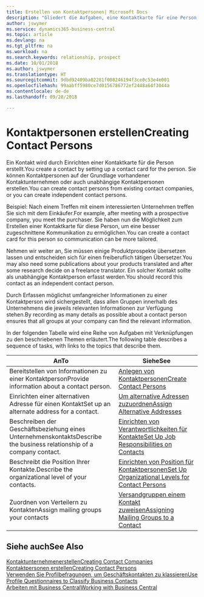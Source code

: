 ```yaml
---
title: Erstellen von Kontaktpersonen| Microsoft Docs
description: "Gliedert die Aufgaben, eine Kontaktkarte für eine Person, z. B. einen Interessenten oder einen Lieferanten zu erstellen und hilft, die Beziehung zu definieren und Kommunikationen anzupassen."
author: jswymer
ms.service: dynamics365-business-central
ms.topic: article
ms.devlang: na
ms.tgt_pltfrm: na
ms.workload: na
ms.search.keywords: relationship, prospect
ms.date: 10/01/2018
ms.author: jswymer
ms.translationtype: HT
ms.sourcegitcommit: 9dbd92409ba02281f008246194f3ce0c53e4e001
ms.openlocfilehash: 99aabff5980ce7d0156786772ef2448a64f3044a
ms.contentlocale: de-de
ms.lasthandoff: 09/28/2018

---
```

# <a name="creating-contact-persons"></a><span data-ttu-id="dd0e9-103">Kontaktpersonen erstellen</span><span class="sxs-lookup"><span data-stu-id="dd0e9-103">Creating Contact Persons</span></span>
<span data-ttu-id="dd0e9-104">Ein Kontakt wird durch Einrichten einer Kontaktkarte für die Person erstellt.</span><span class="sxs-lookup"><span data-stu-id="dd0e9-104">You create a contact by setting up a contact card for the person.</span></span> <span data-ttu-id="dd0e9-105">Sie können Kontaktpersonen auf der Grundlage vorhandener Kontaktunternehmen oder auch unabhängige Kontaktpersonen erstellen.</span><span class="sxs-lookup"><span data-stu-id="dd0e9-105">You can create contact persons from existing contact companies, or you can create independent contact persons.</span></span>

<span data-ttu-id="dd0e9-106">Beispiel: Nach einem Treffen mit einem interessierten Unternehmen treffen Sie sich mit dem Einkäufer.</span><span class="sxs-lookup"><span data-stu-id="dd0e9-106">For example, after meeting with a prospective company, you meet the purchaser.</span></span> <span data-ttu-id="dd0e9-107">Sie haben nun die Möglichkeit zum Erstellen einer Kontaktkarte für diese Person, um eine besser zugeschnittene Kommunikation zu ermöglichen.</span><span class="sxs-lookup"><span data-stu-id="dd0e9-107">You can create a contact card for this person so communication can be more tailored.</span></span>

<span data-ttu-id="dd0e9-108">Nehmen wir weiter an, Sie müssen einige Produktprospekte übersetzen lassen und entscheiden sich für einen freiberuflich tätigen Übersetzer.</span><span class="sxs-lookup"><span data-stu-id="dd0e9-108">You may also need some publications about your products translated and after some research decide on a freelance translator.</span></span> <span data-ttu-id="dd0e9-109">Ein solcher Kontakt sollte als unabhängige Kontaktperson erfasst werden.</span><span class="sxs-lookup"><span data-stu-id="dd0e9-109">You should record this contact as an independent contact person.</span></span>

<span data-ttu-id="dd0e9-110">Durch Erfassen möglichst umfangreicher Informationen zu einer Kontaktperson wird sichergestellt, dass allen Gruppen innerhalb des Unternehmens die jeweils relevanten Informationen zur Verfügung stehen.</span><span class="sxs-lookup"><span data-stu-id="dd0e9-110">By recording as many details as possible about a contact person ensures that all groups at your company can find the relevant information.</span></span>

<span data-ttu-id="dd0e9-111">In der folgenden Tabelle wird eine Reihe von Aufgaben mit Verknüpfungen zu den beschriebenen Themen erläutert.</span><span class="sxs-lookup"><span data-stu-id="dd0e9-111">The following table describes a sequence of tasks, with links to the topics that describe them.</span></span>

| <span data-ttu-id="dd0e9-112">An</span><span class="sxs-lookup"><span data-stu-id="dd0e9-112">To</span></span> | <span data-ttu-id="dd0e9-113">Siehe</span><span class="sxs-lookup"><span data-stu-id="dd0e9-113">See</span></span> |
| --- | --- |
| <span data-ttu-id="dd0e9-114">Bereitstellen von Informationen zu einer Kontaktperson</span><span class="sxs-lookup"><span data-stu-id="dd0e9-114">Provide information about a contact person.</span></span> |[<span data-ttu-id="dd0e9-115">Anlegen von Kontaktpersonen</span><span class="sxs-lookup"><span data-stu-id="dd0e9-115">Create Contact Persons</span></span>](marketing-how-create-contact-persons.md) |
| <span data-ttu-id="dd0e9-116">Einrichten einer alternativen Adresse für einen Kontakt</span><span class="sxs-lookup"><span data-stu-id="dd0e9-116">Set up an alternate address for a contact.</span></span> |[<span data-ttu-id="dd0e9-117">Um alternative Adressen zuzuordnen</span><span class="sxs-lookup"><span data-stu-id="dd0e9-117">Assign Alternative Addresses</span></span>](marketing-how-assign-alternate-address.md) |
| <span data-ttu-id="dd0e9-118">Beschreiben der Geschäftsbeziehung eines Unternehmenskontakts</span><span class="sxs-lookup"><span data-stu-id="dd0e9-118">Describe the business relationship of a company contact.</span></span> |[<span data-ttu-id="dd0e9-119">Einrichten von Verantwortlichkeiten für Kontakte</span><span class="sxs-lookup"><span data-stu-id="dd0e9-119">Set Up Job Responsibilities on Contacts</span></span>](marketing-job-responsibilities.md) |
| <span data-ttu-id="dd0e9-120">Beschreibt die Position Ihrer Kontakte.</span><span class="sxs-lookup"><span data-stu-id="dd0e9-120">Describe the organizational level of your contacts.</span></span> |[<span data-ttu-id="dd0e9-121">Einrichten von Position für Kontaktpersonen</span><span class="sxs-lookup"><span data-stu-id="dd0e9-121">Set Up Organizational Levels for Contact Persons</span></span>](marketing-organizational-levels.md) |
| <span data-ttu-id="dd0e9-122">Zuordnen von Verteilern zu Kontakten</span><span class="sxs-lookup"><span data-stu-id="dd0e9-122">Assign mailing groups your contacts</span></span> |[<span data-ttu-id="dd0e9-123">Versandgruppen einem Kontakt zuweisen</span><span class="sxs-lookup"><span data-stu-id="dd0e9-123">Assigning Mailing Groups to a Contact</span></span>](marketing-mailing-groups.md) |

## <a name="see-also"></a><span data-ttu-id="dd0e9-124">Siehe auch</span><span class="sxs-lookup"><span data-stu-id="dd0e9-124">See Also</span></span>
[<span data-ttu-id="dd0e9-125">Kontaktunternehmenerstellen</span><span class="sxs-lookup"><span data-stu-id="dd0e9-125">Creating Contact Companies</span></span>](marketing-create-contact-companies.md)  
[<span data-ttu-id="dd0e9-126">Kontaktpersonen erstellen</span><span class="sxs-lookup"><span data-stu-id="dd0e9-126">Creating Contact Persons</span></span>](marketing-create-contact-persons.md)  
[<span data-ttu-id="dd0e9-127">Verwenden Sie Profilbefragungen, um Geschäftskontakten zu klassieren</span><span class="sxs-lookup"><span data-stu-id="dd0e9-127">Use Profile Questionnaires to Classify Business Contacts</span></span>](marketing-create-contact-profile-questionnaire.md)  
[<span data-ttu-id="dd0e9-128">Arbeiten mit  Business Central</span><span class="sxs-lookup"><span data-stu-id="dd0e9-128">Working with Business Central</span></span>](ui-work-product.md)

